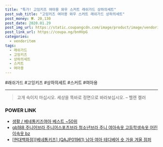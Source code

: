 ```yaml
--- 
title: "특가! 고잉키즈 여아용 와우 스커트 래쉬가드 상하의세트" 
post_sub_title: "고잉키즈 여아용 와우 스커트 래쉬가드 상하의세트" 
post_money: ₩. 20,130 
post_date: 2020.01.29 
post_img_url: https://static.coupangcdn.com/image/product/image/vendoritem/2018/06/11/3698095937/82e56ef3-e07f-4662-8f50-3777d63b7482.jpg 
post_link_url: https://coupa.ng/bnHVpG 
categories: 
  - vendoritem 
tags: 
  - 래쉬가드 
  - 고잉키즈 
  - 상하의세트 
  - 스커트 
  - 여아용 
--- 
```

  #래쉬가드 #고잉키즈 #상하의세트 #스커트 #여아용 
<hr> 

> 고개 숙이지 마십시오. 세상을 똑바로 정면으로 바라보십시오. – 헬렌 켈러 


### POWER LINK

* <a href="https://blog.naver.com/santokki14/221778218471" target="_blank">생활 / 베네통키즈여아 베스트 ~50위</a>
* <a href="https://blog.naver.com/sakai111/221783869222" target="_blank">gb188 주니어브라 주니어스포츠브라 청소년브라 주니 여아속옷 고등학생속옷 어린이속옷 bz</a>
* <a href="https://blog.naver.com/santokki14/221784932409" target="_blank">[현대백화점][베네통키즈] (QAJP01961) 남아 여아 테디베어 숏 가을 겨울 점퍼</a>
